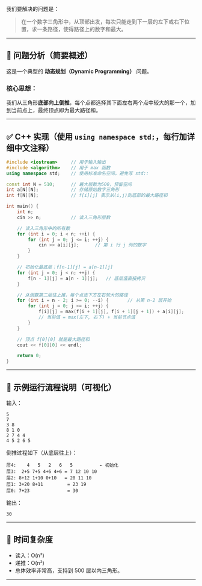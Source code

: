 我们要解决的问题是：

> 在一个数字三角形中，从顶部出发，每次只能走到下一层的左下或右下位置，求一条路径，使得路径上的数字和最大。

---

## 🧠 问题分析（简要概述）

这是一个典型的 **动态规划（Dynamic Programming）** 问题。

### 核心思想：

我们从三角形**底部向上倒推**，每个点都选择其下面左右两个点中较大的那一个，加到当前点上，最终顶点即为最大路径和。

---

## ✅ C++ 实现（使用 `using namespace std;`，每行加详细中文注释）

```cpp
#include <iostream>     // 用于输入输出
#include <algorithm>    // 用于 max 函数
using namespace std;    // 使用标准命名空间，避免写 std::

const int N = 510;      // 最大层数为500，预留空间
int a[N][N];            // 存储原始数字三角形
int f[N][N];            // f[i][j] 表示从(i,j)到底部的最大路径和

int main() {
    int n;
    cin >> n;           // 读入三角形层数

    // 读入三角形中的所有数
    for (int i = 0; i < n; ++i) {
        for (int j = 0; j <= i; ++j) {
            cin >> a[i][j];      // 第 i 行 j 列的数字
        }
    }

    // 初始化最底层：f[n-1][j] = a[n-1][j]
    for (int j = 0; j < n; ++j) {
        f[n - 1][j] = a[n - 1][j];   // 底层值直接拷贝
    }

    // 从倒数第二层往上推，每个点选下方左右较大的路径
    for (int i = n - 2; i >= 0; --i) {       // 从第 n-2 层开始
        for (int j = 0; j <= i; ++j) {
            f[i][j] = max(f[i + 1][j], f[i + 1][j + 1]) + a[i][j];
            // 当前值 = max(左下, 右下) + 当前节点值
        }
    }

    // 顶点 f[0][0] 就是最大路径和
    cout << f[0][0] << endl;

    return 0;
}
```

---

## 🔁 示例运行流程说明（可视化）

输入：

```
5
7
3 8
8 1 0
2 7 4 4
4 5 2 6 5
```

倒推过程如下（从底层往上）：

```text
层4:    4   5   2   6   5          ← 初始化
层3:  2+5 7+5 4+6 4+6 = 7 12 10 10
层2: 8+12 1+10 0+10   = 20 11 10
层1: 3+20 8+11         = 23 19
层0: 7+23              = 30
```

输出：

```
30
```

---

## 📌 时间复杂度

* 读入：O(n²)
* 递推：O(n²)
* 总体效率非常高，支持到 500 层以内三角形。

---
